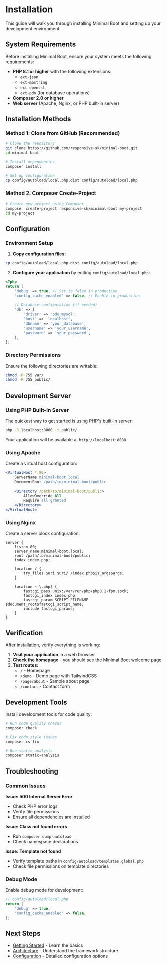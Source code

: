 # Installation

This guide will walk you through installing Minimal Boot and setting up your development environment.

## System Requirements

Before installing Minimal Boot, ensure your system meets the following requirements:

- **PHP 8.1 or higher** with the following extensions:
  - `ext-json`
  - `ext-mbstring`
  - `ext-openssl`
  - `ext-pdo` (for database operations)
- **Composer 2.0 or higher**
- **Web server** (Apache, Nginx, or PHP built-in server)

## Installation Methods

### Method 1: Clone from GitHub (Recommended)

```bash
# Clone the repository
git clone https://github.com/responsive-sk/minimal-boot.git
cd minimal-boot

# Install dependencies
composer install

# Set up configuration
cp config/autoload/local.php.dist config/autoload/local.php
```

### Method 2: Composer Create-Project

```bash
# Create new project using Composer
composer create-project responsive-sk/minimal-boot my-project
cd my-project
```

## Configuration

### Environment Setup

1. **Copy configuration files:**
```bash
cp config/autoload/local.php.dist config/autoload/local.php
```

2. **Configure your application** by editing `config/autoload/local.php`:
```php
<?php
return [
    'debug' => true, // Set to false in production
    'config_cache_enabled' => false, // Enable in production
    
    // Database configuration (if needed)
    'db' => [
        'driver' => 'pdo_mysql',
        'host' => 'localhost',
        'dbname' => 'your_database',
        'username' => 'your_username',
        'password' => 'your_password',
    ],
];
```

### Directory Permissions

Ensure the following directories are writable:

```bash
chmod -R 755 var/
chmod -R 755 public/
```

## Development Server

### Using PHP Built-in Server

The quickest way to get started is using PHP's built-in server:

```bash
php -S localhost:8080 -t public/
```

Your application will be available at `http://localhost:8080`

### Using Apache

Create a virtual host configuration:

```apache
<VirtualHost *:80>
    ServerName minimal-boot.local
    DocumentRoot /path/to/minimal-boot/public
    
    <Directory /path/to/minimal-boot/public>
        AllowOverride All
        Require all granted
    </Directory>
</VirtualHost>
```

### Using Nginx

Create a server block configuration:

```nginx
server {
    listen 80;
    server_name minimal-boot.local;
    root /path/to/minimal-boot/public;
    index index.php;

    location / {
        try_files $uri $uri/ /index.php$is_args$args;
    }

    location ~ \.php$ {
        fastcgi_pass unix:/var/run/php/php8.1-fpm.sock;
        fastcgi_index index.php;
        fastcgi_param SCRIPT_FILENAME $document_root$fastcgi_script_name;
        include fastcgi_params;
    }
}
```

## Verification

After installation, verify everything is working:

1. **Visit your application** in a web browser
2. **Check the homepage** - you should see the Minimal Boot welcome page
3. **Test routes:**
   - `/` - Homepage
   - `/demo` - Demo page with TailwindCSS
   - `/page/about` - Sample about page
   - `/contact` - Contact form

## Development Tools

Install development tools for code quality:

```bash
# Run code quality checks
composer check

# Fix code style issues
composer cs-fix

# Run static analysis
composer static-analysis
```

## Troubleshooting

### Common Issues

**Issue: 500 Internal Server Error**
- Check PHP error logs
- Verify file permissions
- Ensure all dependencies are installed

**Issue: Class not found errors**
- Run `composer dump-autoload`
- Check namespace declarations

**Issue: Template not found**
- Verify template paths in `config/autoload/templates.global.php`
- Check file permissions on template directories

### Debug Mode

Enable debug mode for development:

```php
// config/autoload/local.php
return [
    'debug' => true,
    'config_cache_enabled' => false,
];
```

## Next Steps

- [Getting Started](getting-started.md) - Learn the basics
- [Architecture](architecture.md) - Understand the framework structure
- [Configuration](configuration.md) - Detailed configuration options
